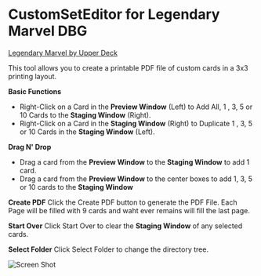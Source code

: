 

# CustomSetEditor for Legendary Marvel DBG
[Legendary Marvel by Upper Deck](http://www.upperdeck.com/products/entertainment/marvel/marvel-legendary.aspx)

This tool allows you to create a printable PDF file of custom cards in a 3x3 printing layout.

**Basic Functions**
 - Right-Click on a Card in the **Preview Window** (Left) to Add All, 1 , 3, 5 or 10 Cards to the **Staging Window** (Right).
 - Right-Click on a Card in the **Staging Window** (Right) to Duplicate 1 , 3, 5 or 10 Cards in the **Staging Window** (Left).

**Drag N' Drop**

 - Drag a card from the **Preview Window** to the **Staging Window** to add 1 card.
 - Drag a card from the **Preview Window** to the center boxes to add 1, 3, 5 or 10 cards to the **Staging Window** 

**Create PDF** 
Click the Create PDF button to generate the PDF File. Each Page will be filled with 9 cards and waht ever remains will fill the last page.

**Start Over**
Click Start Over to clear the **Staging Window** of any selected cards.

**Select Folder**
Click Select Folder to change the directory tree.

![Screen Shot](https://cf.geekdo-images.com/LB-oqXhWW6yKKlRXTqGm6w__imagepage/img/wrlr6m2216bz8_0X2shqYPcxSgk=/fit-in/900x600/filters:no_upscale():strip_icc()/pic5740546.png)

